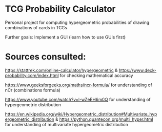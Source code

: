 # TCG Probability Calculator
Personal project for computing hypergeometric probabilities of drawing combinations of cards in TCGs

Further goals: Implement a GUI (learn how to use GUIs first)

# Sources consulted:
https://stattrek.com/online-calculator/hypergeometric & https://www.deck-probability.com/index.html for checking mathematical accuracy

https://www.geeksforgeeks.org/maths/ncr-formula/ for understanding of nCr (combinations formula)

https://www.youtube.com/watch?v=l-wZeEH6m0Q for understanding of hypergeometric distribution

https://en.wikipedia.org/wiki/Hypergeometric_distribution#Multivariate_hypergeometric_distribution & https://python.quantecon.org/multi_hyper.html for understanding of multivariate hypergeometric distribution
